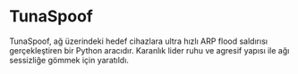 # TunaSpoof
TunaSpoof, ağ üzerindeki hedef cihazlara ultra hızlı ARP flood saldırısı gerçekleştiren bir Python aracıdır. Karanlık lider ruhu ve agresif yapısı ile ağı sessizliğe gömmek için yaratıldı.
